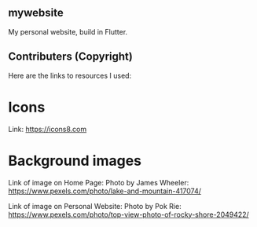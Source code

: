 ## mywebsite

My personal website, build in Flutter.

## Contributers (Copyright)

Here are the links to resources I used:

# Icons
Link: https://icons8.com

# Background images

Link of image on Home Page: Photo by James Wheeler: https://www.pexels.com/photo/lake-and-mountain-417074/

Link of image on Personal Website: Photo by Pok Rie: https://www.pexels.com/photo/top-view-photo-of-rocky-shore-2049422/


